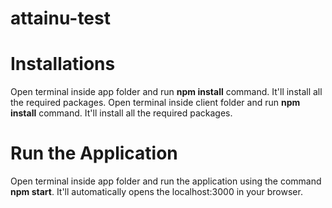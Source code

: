 # attainu-test

# Installations
Open terminal inside app folder and run **npm install** command. It'll install all the required packages.
Open terminal inside client folder and run **npm install** command. It'll install all the required packages.

# Run the Application
Open terminal inside app folder and run the application using the command **npm start**. It'll automatically opens the localhost:3000 in your browser.
